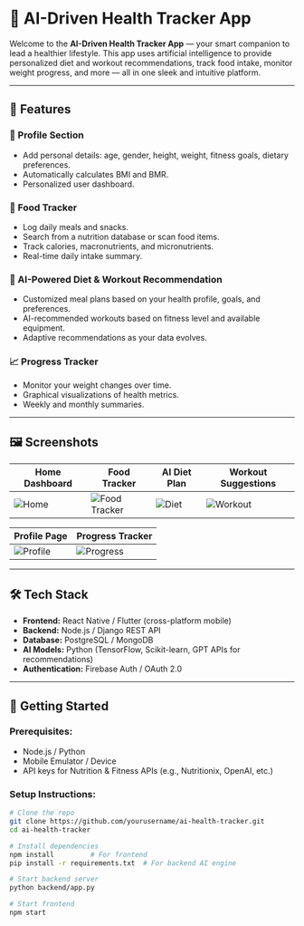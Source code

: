 # 🧠 AI-Driven Health Tracker App

Welcome to the **AI-Driven Health Tracker App** — your smart companion to lead a healthier lifestyle. This app uses artificial intelligence to provide personalized diet and workout recommendations, track food intake, monitor weight progress, and more — all in one sleek and intuitive platform.

---

## 📱 Features

### 👤 Profile Section
- Add personal details: age, gender, height, weight, fitness goals, dietary preferences.
- Automatically calculates BMI and BMR.
- Personalized user dashboard.

### 🥗 Food Tracker
- Log daily meals and snacks.
- Search from a nutrition database or scan food items.
- Track calories, macronutrients, and micronutrients.
- Real-time daily intake summary.

### 🤖 AI-Powered Diet & Workout Recommendation
- Customized meal plans based on your health profile, goals, and preferences.
- AI-recommended workouts based on fitness level and available equipment.
- Adaptive recommendations as your data evolves.

### 📈 Progress Tracker
- Monitor your weight changes over time.
- Graphical visualizations of health metrics.
- Weekly and monthly summaries.

---

## 🖼️ Screenshots

| Home Dashboard | Food Tracker | AI Diet Plan | Workout Suggestions |
|----------------|--------------|----------------|---------------------|
| ![Home](screenshots/home.png) | ![Food Tracker](screenshots/food-tracker.png) | ![Diet](screenshots/ai-diet.png) | ![Workout](screenshots/workout.png) |

| Profile Page | Progress Tracker |
|--------------|------------------|
| ![Profile](screenshots/profile.png) | ![Progress](screenshots/progress-tracker.png) |

---

## 🛠️ Tech Stack

- **Frontend:** React Native / Flutter (cross-platform mobile)
- **Backend:** Node.js / Django REST API
- **Database:** PostgreSQL / MongoDB
- **AI Models:** Python (TensorFlow, Scikit-learn, GPT APIs for recommendations)
- **Authentication:** Firebase Auth / OAuth 2.0

---

## 🚀 Getting Started

### Prerequisites:
- Node.js / Python
- Mobile Emulator / Device
- API keys for Nutrition & Fitness APIs (e.g., Nutritionix, OpenAI, etc.)

### Setup Instructions:

```bash
# Clone the repo
git clone https://github.com/yourusername/ai-health-tracker.git
cd ai-health-tracker

# Install dependencies
npm install         # For frontend
pip install -r requirements.txt  # For backend AI engine

# Start backend server
python backend/app.py

# Start frontend
npm start

